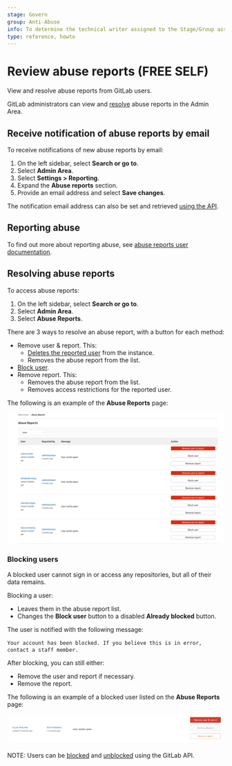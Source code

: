```yaml
---
stage: Govern
group: Anti-Abuse
info: To determine the technical writer assigned to the Stage/Group associated with this page, see https://about.gitlab.com/handbook/product/ux/technical-writing/#assignments
type: reference, howto
---
```


# Review abuse reports **(FREE SELF)**

View and resolve abuse reports from GitLab users.

GitLab administrators can view and [resolve](#resolving-abuse-reports) abuse
reports in the Admin Area.

## Receive notification of abuse reports by email

To receive notifications of new abuse reports by email:

1. On the left sidebar, select **Search or go to**.
1. Select **Admin Area**.
1. Select **Settings > Reporting**.
1. Expand the **Abuse reports** section.
1. Provide an email address and select **Save changes**.

The notification email address can also be set and retrieved
[using the API](../api/settings.md#list-of-settings-that-can-be-accessed-via-api-calls).

## Reporting abuse

To find out more about reporting abuse, see
[abuse reports user documentation](../user/report_abuse.md).

## Resolving abuse reports

To access abuse reports:

1. On the left sidebar, select **Search or go to**.
1. Select **Admin Area**.
1. Select **Abuse Reports**.

There are 3 ways to resolve an abuse report, with a button for each method:

- Remove user & report. This:
  - [Deletes the reported user](../user/profile/account/delete_account.md) from the
    instance.
  - Removes the abuse report from the list.
- [Block user](#blocking-users).
- Remove report. This:
  - Removes the abuse report from the list.
  - Removes access restrictions for the reported user.

The following is an example of the **Abuse Reports** page:

![abuse-reports-page-image](img/abuse_reports_page_v13_11.png)

### Blocking users

A blocked user cannot sign in or access any repositories, but all of their data
remains.

Blocking a user:

- Leaves them in the abuse report list.
- Changes the **Block user** button to a disabled **Already blocked** button.

The user is notified with the following message:

```plaintext
Your account has been blocked. If you believe this is in error, contact a staff member.
```

After blocking, you can still either:

- Remove the user and report if necessary.
- Remove the report.

The following is an example of a blocked user listed on the **Abuse Reports**
page:

![abuse-report-blocked-user-image](img/abuse_report_blocked_user.png)

NOTE:
Users can be [blocked](../api/users.md#block-user) and
[unblocked](../api/users.md#unblock-user) using the GitLab API.

<!-- ## Troubleshooting

Include any troubleshooting steps that you can foresee. If you know beforehand what issues
one might have when setting this up, or when something is changed, or on upgrading, it's
important to describe those, too. Think of things that may go wrong and include them here.
This is important to minimize requests for support, and to avoid doc comments with
questions that you know someone might ask.

Each scenario can be a third-level heading, for example `### Getting error message X`.
If you have none to add when creating a doc, leave this section in place
but commented out to help encourage others to add to it in the future. -->
